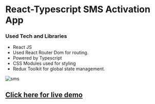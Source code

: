 # React-Typescript SMS Activation App

### Used Tech and Libraries
* React JS
* Used React Router Dom for routing.
* Powered by Typescript
* CSS Modules used for styling
* Redux Toolkit for global state management.

![sms](https://user-images.githubusercontent.com/11324886/221332594-9efe69aa-8e9e-479f-ba99-2a5e2346dd6a.gif)

## [Click here for live demo](https://sms-activation-screen.vercel.app/)
